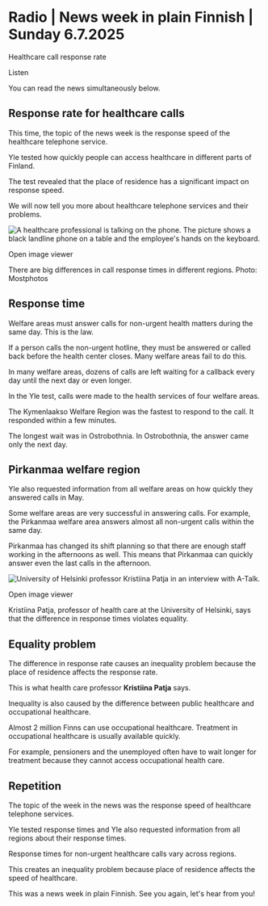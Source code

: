 # Radio | News week in plain Finnish | Sunday 6.7.2025

Healthcare call response rate

Listen

You can read the news simultaneously below.

## Response rate for healthcare calls

This time, the topic of the news week is the response speed of the healthcare telephone service.

Yle tested how quickly people can access healthcare in different parts of Finland.

The test revealed that the place of residence has a significant impact on response speed.

We will now tell you more about healthcare telephone services and their problems.

![A healthcare professional is talking on the phone. The picture shows a black landline phone on a table and the employee's hands on the keyboard.](https://images.cdn.yle.fi/image/upload/c_crop,h_3159,w_5616,x_0,y_246/ar_1.777777777777777,c_fill,g_faces,h_431,w_767/dpr_1.0/q_auto:eco/f_auto/fl_lossy/v1711354825/39-5455385c7549836bf34)

Open image viewer

There are big differences in call response times in different regions. Photo: Mostphotos

## Response time

Welfare areas must answer calls for non-urgent health matters during the same day. This is the law.

If a person calls the non-urgent hotline, they must be answered or called back before the health center closes. Many welfare areas fail to do this.

In many welfare areas, dozens of calls are left waiting for a callback every day until the next day or even longer.

In the Yle test, calls were made to the health services of four welfare areas.

The Kymenlaakso Welfare Region was the fastest to respond to the call. It responded within a few minutes.

The longest wait was in Ostrobothnia. In Ostrobothnia, the answer came only the next day.

## Pirkanmaa welfare region

Yle also requested information from all welfare areas on how quickly they answered calls in May.

Some welfare areas are very successful in answering calls. For example, the Pirkanmaa welfare area answers almost all non-urgent calls within the same day.

Pirkanmaa has changed its shift planning so that there are enough staff working in the afternoons as well. This means that Pirkanmaa can quickly answer even the last calls in the afternoon.

![University of Helsinki professor Kristiina Patja in an interview with A-Talk. ](https://images.cdn.yle.fi/image/upload/c_crop,h_1080,w_1919,x_0,y_0/ar_1.777777777777777,c_fill,g_faces,h_431,w_767/dpr_1.0/q_auto:eco/f_auto/fl_lossy/v1683835850/39-1112377645d4ba28e495)

Open image viewer

Kristiina Patja, professor of health care at the University of Helsinki, says that the difference in response times violates equality.

## Equality problem

The difference in response rate causes an inequality problem because the place of residence affects the response rate.

This is what health care professor **Kristiina Patja** says.

Inequality is also caused by the difference between public healthcare and occupational healthcare.

Almost 2 million Finns can use occupational healthcare. Treatment in occupational healthcare is usually available quickly.

For example, pensioners and the unemployed often have to wait longer for treatment because they cannot access occupational health care.

## Repetition

The topic of the week in the news was the response speed of healthcare telephone services.

Yle tested response times and Yle also requested information from all regions about their response times.

Response times for non-urgent healthcare calls vary across regions.

This creates an inequality problem because place of residence affects the speed of healthcare.

This was a news week in plain Finnish. See you again, let's hear from you!
